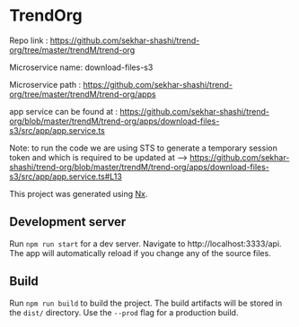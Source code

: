 

# TrendOrg
Repo link : https://github.com/sekhar-shashi/trend-org/tree/master/trendM/trend-org

Microservice name: download-files-s3

Microservice path : https://github.com/sekhar-shashi/trend-org/tree/master/trendM/trend-org/apps

app service can be found at : https://github.com/sekhar-shashi/trend-org/blob/master/trendM/trend-org/apps/download-files-s3/src/app/app.service.ts

Note: to run the code we are using STS to generate a temporary session token and which is  required to be updated at --> https://github.com/sekhar-shashi/trend-org/blob/master/trendM/trend-org/apps/download-files-s3/src/app/app.service.ts#L13

This project was generated using [Nx](https://nx.dev).

## Development server

Run `npm run start` for a dev server. Navigate to http://localhost:3333/api. The app will automatically reload if you change any of the source files.

## Build

Run `npm run build` to build the project. The build artifacts will be stored in the `dist/` directory. Use the `--prod` flag for a production build.



